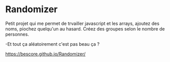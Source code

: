 # Randomizer

Petit projet qui me permet de trvailler javascript et les arrays, ajoutez des noms, piochez quelqu'un au hasard. Créez des groupes selon le nombre de personnes.

-Et tout ça aléatoirement c'est pas beau ça ? 

https://bescore.github.io/Randomizer/
